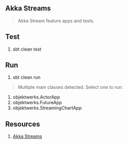 Akka Streams
------------
>Akka Stream feature apps and tests.

Test
----
1. sbt clean test

Run
---
1. sbt clean run
>Multiple main classes detected. Select one to run:
1. objektwerks.ActorApp
2. objektwerks.FutureApp
3. objektwerks.StreamingChartApp

Resources
---------
1. [Akka Streams](https://doc.akka.io/docs/akka/current/stream/index.html)